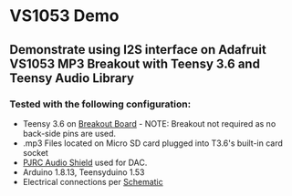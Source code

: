 # VS1053 Demo
## Demonstrate using I2S interface on Adafruit VS1053 MP3 Breakout with Teensy 3.6 and Teensy Audio Library

### Tested with the following configuration:
 - Teensy 3.6 on [Breakout Board](https://www.tindie.com/products/loglow/teensy-3536-breakout-revision-a-standard/) - NOTE: Breakout not required as no back-side pins are used.
 - .mp3 Files located on Micro SD card plugged into T3.6's built-in card socket
 - [PJRC Audio Shield](https://www.pjrc.com/store/teensy3_audio.html) used for DAC.
 - Arduino 1.8.13, Teensyduino 1.53
 - Electrical connections per [Schematic](https://github.com/gfvalvo/VS1053_Demo/blob/main/Schematic/VS1053_Demo.pdf)

